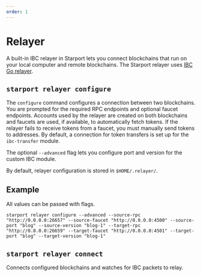 ```yaml
---
order: 1
---
```


# Relayer

A built-in IBC relayer in Starport lets you connect blockchains that run on your local computer and remote blockchains. The Starport relayer uses [IBC Go relayer](https://github.com/cosmos/relayer).

## `starport relayer configure`

The `configure` command configures a connection between two blockchains. You are prompted for the required RPC endpoints and optional faucet endpoints. Accounts used by the relayer are created on both blockchains and faucets are used, if available, to automatically fetch tokens. If the relayer fails to receive tokens from a faucet, you must manually send tokens to addresses. By default, a connection for token transfers is set up for the `ibc-transfer` module.

The optional `--advanced` flag lets you configure port and version for the custom IBC module.

By default, relayer configuration is stored in `$HOME/.relayer/`.

## Example

All values can be passed with flags.

```
starport relayer configure --advanced --source-rpc "http://0.0.0.0:26657" --source-faucet "http://0.0.0.0:4500" --source-port "blog" --source-version "blog-1" --target-rpc "http://0.0.0.0:26659" --target-faucet "http://0.0.0.0:4501" --target-port "blog" --target-version "blog-1"
```

## `starport relayer connect`

Connects configured blockchains and watches for IBC packets to relay.

